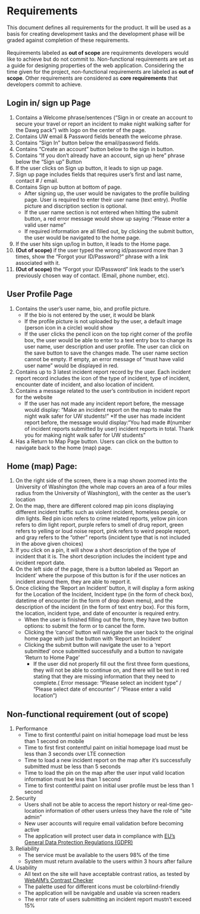 # Requirements
This document defines all requirements for the product. It will be used as a basis for creating development tasks and the development phase will be graded against completion of these requirements.<br>
<br>
Requirements labeled as **out of scope** are requirements developers would like to achieve but do not commit to. Non-functional requirements are set as a guide for designing properties of the web application. Considering the time given for the project, non-functional requirements are labeled as **out of scope**. Other requirements are considered as **core requirements** that developers commit to achieve.

## Login in/ sign up Page
1. Contains a Welcome phrase/sentences (“Sign in or create an account to secure your travel or report an incident to make night walking safter for the Dawg pack”) with logo on the center of the page.
1. Contains UW email & Password fields beneath the welcome phrase.
1. Contains “Sign In” button below the email/password fields.
1. Contains “Create an account” button below to the sign in button.
1. Contains “If you don’t already have an account, sign up here” phrase below the “Sign up” Button
1. If the user clicks on Sign up button, it leads to sign up page.
1. Sign up page includes fields that requires user’s first and last name, contact # / email.
1. Contains Sign up button at bottom of page.
   * After signing up, the user would be navigates to the profile building page. User is required to enter their user name (text entry). Profile picture and discription section is optional. 
   * If the user name section is not entered when hitting the submit button, a red error message would show up saying :”Please enter a valid user name”
   * If required information are all filled out, by clicking the submit button, the user would be navigated to the home page.
1. If the user hits sign up/log in button, it leads to the Home page.
1. **(Out of scope)** if the user typed the wrong id/password more than 3 times, show the “Forgot your ID/Password?” phrase with a link associated with it.
1. **(Out of scope)** the “Forgot your ID/Password” link leads to the user’s previously chosen way of contact. (Email, phone number, etc).

## User Profile Page
1. Contains the user’s user name, bio, and profile picture.
   * If the bio is not entered by the user, it would be blank
   * If the profile picture is not uploaded by the user, a default image (person icon in a circle) would show
   * If the user clicks the pencil icon on the top right corner of the profile box, the user would be able to enter to a text entry box to change its user name, user description and user profile. The user can click on the save button to save the changes made. The user name section cannot be empty. If empty, an error message of “must have valid user name” would be displayed in red.
1. Contains up to 3 latest incident report record by the user. Each incident report record includes the icon of the type of incident, type of incident, encounter date of incident, and also location of incident.
1. Contains a message related to the user’s contribution in incident report for the website
   * If the user has not made any incident report before, the message would display: “Make an incident report on the map to make the night walk safer for UW students!”
   *If the user has made incident report before, the message would display:“You had made #(number of incident reports submitted by user) incident reports in total. Thank you for making night walk safer for UW students”
1. Has a Return to Map Page button. Users can click on the button to navigate back to the home (map) page.



## Home (map) Page:
1. On the right side of the screen, there is a map shown zoomed into the University of Washington (the whole map covers an area of a four miles radius from the University of Washington), with the center as the user’s location
1. On the map, there are different colored map pin icons displaying different incident traffic such as violent incident, homeless people, or dim lights. Red pin icon refers to crime related reports, yellow pin icon refers to dim light report, purple refers to smell of drug report, green refers to yelling or loud noise report, pink refers to weird people report, and gray refers to the “other” reports (incident type that is not included in the above given choices)
1. If you click on a pin, it will show a short description of the type of incident that it is. The short description includes the incident type and incident report date.
1. On the left side of the page, there is a button labeled as ‘Report an Incident’ where the purpose of this button is for if the user notices an incident around them, they are able to report it.
1. Once clicking the ‘Report an Incident’ button, it will display a form asking for the Location of the Incident, Incident type (in the form of check box), datetime of encounter (in the form of drop down menu), and the description of the incident (in the form of text entry box). For this form, the location, incident type, and date of encounter is required entry.
   * When the user is finished filling out the form, they have two button options: to submit the form or to cancel the form.
   * Clicking the ‘cancel’ button will navigate the user back to the original home page with just the button with ‘Report an Incident’
   * Clicking the submit button will navigate the user to a ‘report submitted’ once submitted successfully and a button to navigate ‘Return to Home Page’
     * If the user did not properly fill out the first three form questions, they will not be able to continue on, and there will be text in red stating that they are missing information that they need to complete.( Error message: “Please select an incident type” / “Please select date of encounter” / “Please enter a valid location”)

## Non-functional requirement (out of scope)
1. Performance
   * Time to first contentful paint on initial homepage load must be less than 1 second on mobile
   * Time to first first contentful paint on initial homepage load must be less than 3 seconds over LTE connection
   * Time to load a new incident report on the map after it’s successfully submitted must be less than 5 seconds
   * Time to load the pin on the map after the user input valid location information must be less than 1 second
   * Time to first contentful paint on initial user profile must be less than 1 second
1. Security
   * Users shall not be able to access the report history or real-time geo-location information of other users unless they have the role of “site admin”
   * New user accounts will require email validation before becoming active
   * The application will protect user data in compliance with [EU’s General Data Protection Regulations (GDPR)](https://gdpr.eu/)
1. Reliability
   * The service must be available to the users 98% of the time
   * System must return available to the users within 3 hours after failure
1. Usability
   * All text on the site will have acceptable contrast ratios, as tested by [WebAIM’s Contrast Checker](https://accessibe.com/ace?gclid=CjwKCAjw9e6SBhB2EiwA5myr9pbaLVNhkXinSARdLHDzLw6ixCLWO3s4oCVc0YrcOjZi5sRoM0XmwhoCHMwQAvD_BwE)
   * The palette used for different icons must be colorblind-friendly
   * The application will be navigable and usable via screen readers
   * The error rate of users submitting an incident report mustn’t exceed 15%
